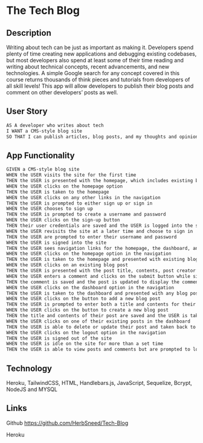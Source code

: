 # The Tech Blog

## Description 

Writing about tech can be just as important as making it. Developers spend plenty of time creating new applications and debugging existing codebases, but most developers also spend at least some of their time reading and writing about technical concepts, recent advancements, and new technologies. A simple Google search for any concept covered in this course returns thousands of think pieces and tutorials from developers of all skill levels! This app will allow developers to publish their blog posts and comment on other developers’ posts as well. 

## User Story

```md
AS A developer who writes about tech
I WANT a CMS-style blog site
SO THAT I can publish articles, blog posts, and my thoughts and opinions
```

## App Functionality

```md
GIVEN a CMS-style blog site
WHEN the USER visits the site for the first time
THEN the USER is presented with the homepage, which includes existing blog posts if any have been posted; navigation links for the homepage and the dashboard; and the option to log in
WHEN the USER clicks on the homepage option
THEN the USER is taken to the homepage
WHEN the USER clicks on any other links in the navigation
THEN the USER is prompted to either sign up or sign in
WHEN the USER chooses to sign up
THEN the USER is prompted to create a username and password
WHEN the USER clicks on the sign-up button
THEN their user credentials are saved and the USER is logged into the site
WHEN the USER revisits the site at a later time and choose to sign in
THEN the USER are prompted to enter their username and password
WHEN the USER is signed into the site
THEN the USER sees navigation links for the homepage, the dashboard, and the option to log out
WHEN the USER clicks on the homepage option in the navigation
THEN the USER is taken to the homepage and presented with existing blog posts that include the post title and the date created
WHEN the USER clicks on an existing blog post
THEN the USER is presented with the post title, contents, post creator’s username, and date created for that post and have the option to leave a comment
WHEN the USER enters a comment and clicks on the submit button while signed in
THEN the comment is saved and the post is updated to display the comment, the comment creator’s username, and the date created
WHEN the USER clicks on the dashboard option in the navigation
THEN the USER is taken to the dashboard and presented with any blog posts the USER has already created and the option to add a new blog post
WHEN the USER clicks on the button to add a new blog post
THEN the USER is prompted to enter both a title and contents for their blog post
WHEN the USER clicks on the button to create a new blog post
THEN the title and contents of their post are saved and the USER is taken back to an updated homepage with their new blog post
WHEN the USER clicks on one of their existing posts in the dashboard
THEN the USER is able to delete or update their post and taken back to an updated homepage
WHEN the USER clicks on the logout option in the navigation
THEN the USER is signed out of the site
WHEN the USER is idle on the site for more than a set time
THEN the USER is able to view posts and comments but are prompted to log in again before they can add, update, or delete posts
```

## Technology

Heroku, TailwindCSS, HTML, Handlebars.js, JavaScript, Sequelize, Bcrypt, NodeJS and MYSQL

## Links

Github
https://github.com/HerbSneed/Tech-Blog

Heroku

